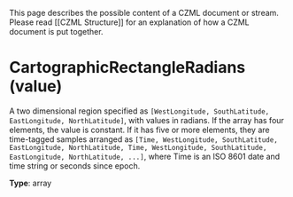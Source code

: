 This page describes the possible content of a CZML document or stream. Please read [[CZML Structure]] for an explanation of how a CZML document is put together.

# CartographicRectangleRadians (value)

A two dimensional region specified as `[WestLongitude, SouthLatitude, EastLongitude, NorthLatitude]`, with values in radians. If the array has four elements, the value is constant. If it has five or more elements, they are time-tagged samples arranged as `[Time, WestLongitude, SouthLatitude, EastLongitude, NorthLatitude, Time, WestLongitude, SouthLatitude, EastLongitude, NorthLatitude, ...]`, where Time is an ISO 8601 date and time string or seconds since epoch.

**Type**: array

